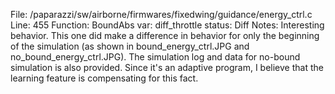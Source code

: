 File: /paparazzi/sw/airborne/firmwares/fixedwing/guidance/energy_ctrl.c
Line: 455
Function: BoundAbs
var: diff_throttle
status: Diff
Notes: Interesting behavior. This one did make a difference in behavior for only the beginning of the simulation (as shown in bound_energy_ctrl.JPG and no_bound_energy_ctrl.JPG). The simulation log and data for no-bound simulation is also provided. Since it's an adaptive program, I believe that the learning feature is compensating for this fact.
